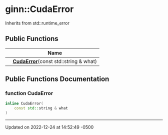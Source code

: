 # ginn::CudaError




Inherits from std::runtime_error

## Public Functions

|                | Name           |
| -------------- | -------------- |
| | **[CudaError](api/Classes/classginn_1_1_cuda_error.md#function-cudaerror)**(const std::string & what) |

## Public Functions Documentation

### function CudaError

```cpp
inline CudaError(
    const std::string & what
)
```


-------------------------------

Updated on 2022-12-24 at 14:52:49 -0500
